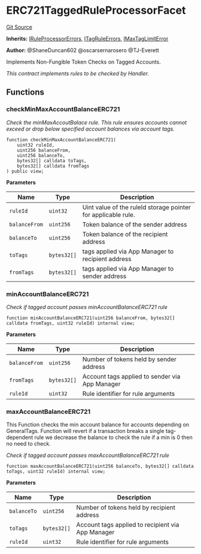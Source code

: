 # ERC721TaggedRuleProcessorFacet
[Git Source](https://github.com/thrackle-io/rules-protocol/blob/108c58e2bb8e5c2e5062cebb48a41dcaadcbfcd8/src/economic/ruleProcessor/ERC721TaggedRuleProcessorFacet.sol)

**Inherits:**
[IRuleProcessorErrors](/src/interfaces/IErrors.sol/interface.IRuleProcessorErrors.md), [ITagRuleErrors](/src/interfaces/IErrors.sol/interface.ITagRuleErrors.md), [IMaxTagLimitError](/src/interfaces/IErrors.sol/interface.IMaxTagLimitError.md)

**Author:**
@ShaneDuncan602 @oscarsernarosero @TJ-Everett

Implements Non-Fungible Token Checks on Tagged Accounts.

*This contract implements rules to be checked by Handler.*


## Functions
### checkMinMaxAccountBalanceERC721

*Check the minMaxAccoutBalace rule. This rule ensures accounts cannot exceed or drop below specified account balances via account tags.*


```solidity
function checkMinMaxAccountBalanceERC721(
    uint32 ruleId,
    uint256 balanceFrom,
    uint256 balanceTo,
    bytes32[] calldata toTags,
    bytes32[] calldata fromTags
) public view;
```
**Parameters**

|Name|Type|Description|
|----|----|-----------|
|`ruleId`|`uint32`|Uint value of the ruleId storage pointer for applicable rule.|
|`balanceFrom`|`uint256`|Token balance of the sender address|
|`balanceTo`|`uint256`|Token balance of the recipient address|
|`toTags`|`bytes32[]`|tags applied via App Manager to recipient address|
|`fromTags`|`bytes32[]`|tags applied via App Manager to sender address|


### minAccountBalanceERC721

*Check if tagged account passes minAccountBalanceERC721 rule*


```solidity
function minAccountBalanceERC721(uint256 balanceFrom, bytes32[] calldata fromTags, uint32 ruleId) internal view;
```
**Parameters**

|Name|Type|Description|
|----|----|-----------|
|`balanceFrom`|`uint256`|Number of tokens held by sender address|
|`fromTags`|`bytes32[]`|Account tags applied to sender via App Manager|
|`ruleId`|`uint32`|Rule identifier for rule arguments|


### maxAccountBalanceERC721

This Function checks the min account balance for accounts depending on GeneralTags.
Function will revert if a transaction breaks a single tag-dependent rule
we decrease the balance to check the rule
if a min is 0 then no need to check.

*Check if tagged account passes maxAccountBalanceERC721 rule*


```solidity
function maxAccountBalanceERC721(uint256 balanceTo, bytes32[] calldata toTags, uint32 ruleId) internal view;
```
**Parameters**

|Name|Type|Description|
|----|----|-----------|
|`balanceTo`|`uint256`|Number of tokens held by recipient address|
|`toTags`|`bytes32[]`|Account tags applied to recipient via App Manager|
|`ruleId`|`uint32`|Rule identifier for rule arguments|


